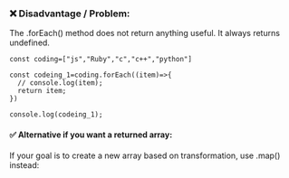 ### ❌ Disadvantage / Problem:
The .forEach() method does not return anything useful. It always returns undefined.

```
const coding=["js","Ruby","c","c++","python"]

const codeing_1=coding.forEach((item)=>{
  // console.log(item);
  return item;
})

console.log(codeing_1);
```

#### ✅ Alternative if you want a returned array:
If your goal is to create a new array based on transformation, use .map() instead:




